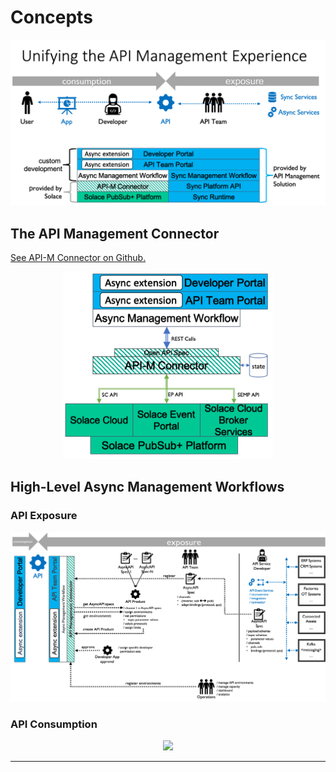 # Concepts

<p align="center"><img src="./images/apim.unifying-overview.png" /></p>


## The API Management Connector

[See API-M Connector on Github.](https://github.com/solace-iot-team/platform-api)


<p align="center"><img src="./images/apim.platform-api.png" height="300"/></p>


## High-Level Async Management Workflows

### API Exposure

<p align="center"><img src="./images/apim.workflow-overview.exposure.png" /></p>

### API Consumption

<p align="center"><img src="./images/apim.workflow-overview.consumption.png" /></p>


---
